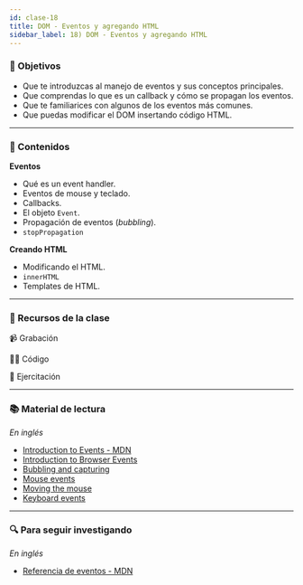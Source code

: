 ```yaml
---
id: clase-18
title: DOM - Eventos y agregando HTML
sidebar_label: 18) DOM - Eventos y agregando HTML
---
```


### 🏁 Objetivos

- Que te introduzcas al manejo de eventos y sus conceptos principales.
- Que comprendas lo que es un callback y cómo se propagan los eventos.
- Que te familiarices con algunos de los eventos más comunes.
- Que puedas modificar el DOM insertando código HTML.

---

### 📝 Contenidos

**Eventos**

- Qué es un event handler.
- Eventos de mouse y teclado.
- Callbacks.
- El objeto `Event`.
- Propagación de eventos (_bubbling_).
- `stopPropagation`

**Creando HTML**

- Modificando el HTML.
- `innerHTML`
- Templates de HTML.

---

### 🚀 Recursos de la clase

📹 Grabación

👩‍💻 Código

💪 Ejercitación

---

### 📚 Material de lectura

_En inglés_

- [Introduction to Events - MDN](https://developer.mozilla.org/en-US/docs/Learn/JavaScript/Building_blocks/Events)
- [Introduction to Browser Events](https://javascript.info/introduction-browser-events)
- [Bubbling and capturing](https://javascript.info/bubbling-and-capturing)
- [Mouse events](https://javascript.info/mouse-events-basics)
- [Moving the mouse](https://javascript.info/mousemove-mouseover-mouseout-mouseenter-mouseleave)
- [Keyboard events](https://javascript.info/keyboard-events)

---

### 🔍 Para seguir investigando

_En inglés_

- [Referencia de eventos - MDN](https://developer.mozilla.org/en-US/docs/Web/Events)
